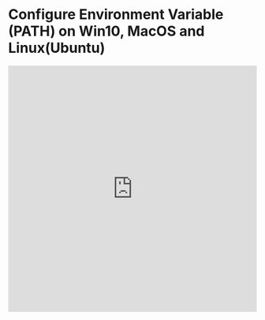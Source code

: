 # Configure Environment Variable (PATH) on Win10, MacOS and Linux(Ubuntu)

<iframe width="100%" height="500" src="https://www.youtube.com/embed/spgg1tDBxQs" title="Configure Environment Variable (PATH) on Win10, MacOS and Linux(Ubuntu)" frameborder="0" allow="accelerometer; autoplay; clipboard-write; encrypted-media; gyroscope; picture-in-picture; web-share" allowfullscreen></iframe>